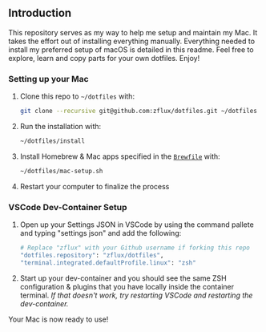 ## Introduction

This repository serves as my way to help me setup and maintain my Mac. It takes the effort out of installing everything manually. Everything needed to install my preferred setup of macOS is detailed in this readme. Feel free to explore, learn and copy parts for your own dotfiles. Enjoy!

### Setting up your Mac

1. Clone this repo to `~/dotfiles` with:

    ```zsh
    git clone --recursive git@github.com:zflux/dotfiles.git ~/dotfiles
    ```

2. Run the installation with:

    ```zsh
    ~/dotfiles/install
    ```

3. Install Homebrew & Mac apps specified in the [`Brewfile`](./Brewfile) with:

    ```zsh
    ~/dotfiles/mac-setup.sh
    ```

4. Restart your computer to finalize the process

### VSCode Dev-Container Setup

1. Open up your Settings JSON in VSCode by using the command pallete and typing "settings json" and add the following:

    ```zsh
    # Replace "zflux" with your Github username if forking this repo
    "dotfiles.repository": "zflux/dotfiles",
    "terminal.integrated.defaultProfile.linux": "zsh"
    ```

2. Start up your dev-container and you should see the same ZSH configuration & plugins that you have locally inside the container terminal. _If that doesn't work, try restarting VSCode and restarting the dev-container._

Your Mac is now ready to use!


